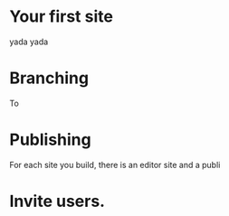 
# Your first site

yada yada

# Branching

To 


# Publishing

For each site you build, there is an editor site and a publi


# Invite users.

